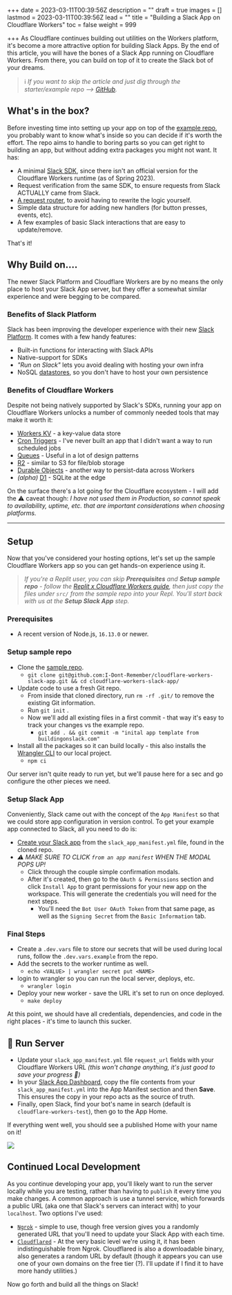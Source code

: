 +++
date = 2023-03-11T00:39:56Z
description = ""
draft = true
images = []
lastmod = 2023-03-11T00:39:56Z
lead = ""
title = "Building a Slack App on Cloudflare Workers"
toc = false
weight = 999

+++
As Cloudflare continues building out utilities on the Workers platform, it's become a more attractive option for building Slack Apps. By the end of this article, you will have the bones of a Slack App running on Cloudflare Workers. From there, you can build on top of it to create the Slack bot of your dreams.

> ℹ️ _If you want to skip the article and just dig through the starter/example repo --> [GitHub](https://github.com/I-Dont-Remember/cloudflare-workers-slack-app)._

## What's in the box?

Before investing time into setting up your app on top of the [example repo](https://github.com/I-Dont-Remember/cloudflare-workers-slack-app), you probably want to know what's inside so you can decide if it's worth the effort. The repo aims to handle to boring parts so you can get right to building an app, but without adding extra packages you might not want. It has:

* A minimal [Slack SDK](https://github.com/sagi/workers-slack), since there isn't an official version for the Cloudflare Workers runtime (as of Spring 2023).
* Request verification from the same SDK, to ensure requests from Slack ACTUALLY came from Slack.
* [A request router](https://github.com/honojs/hono#benchmarks), to avoid having to rewrite the logic yourself.
* Simple data structure for adding new handlers (for button presses, events, etc).
* A few examples of basic Slack interactions that are easy to update/remove.

That's it!

## Why Build on....

The newer Slack Platform and Cloudflare Workers are by no means the only place to host your Slack App server, but they offer a somewhat similar experience and were begging to be compared.

### Benefits of Slack Platform

Slack has been improving the developer experience with their new [Slack Platform](https://api.slack.com/future/quickstart). It comes with a few handy features:

* Built-in functions for interacting with Slack APIs
* Native-support for SDKs
* _"Run on Slack"_ lets you avoid dealing with hosting your own infra
* NoSQL [datastores](https://api.slack.com/future/datastores), so you don't have to host your own persistence

### Benefits of Cloudflare Workers

Despite not being natively supported by Slack's SDKs, running your app on Cloudflare Workers unlocks a number of commonly needed tools that may make it worth it:

* [Workers KV](https://developers.cloudflare.com/workers/wrangler/workers-kv/) - a key-value data store
* [Cron Triggers](https://developers.cloudflare.com/workers/platform/triggers/cron-triggers/) - I've never built an app that I didn't want a way to run scheduled jobs
* [Queues](https://developers.cloudflare.com/queues/) - Useful in a lot of design patterns
* [R2](https://developers.cloudflare.com/r2/) - similar to S3 for file/blob storage
* [Durable Objects](https://developers.cloudflare.com/workers/learning/using-durable-objects) - another way to persist-data across Workers
* _(alpha)_ [D1](https://developers.cloudflare.com/d1) - SQLite at the edge

On the surface there's a lot going for the Cloudflare ecosystem - I will add the ⚠️ caveat though: _I have not used them in Production, so cannot speak to availability, uptime, etc. that are important considerations when choosing platforms._

***

## Setup

Now that you've considered your hosting options, let's set up the sample Cloudflare Workers app so you can get hands-on experience using it.

> _If you're a Replit user, you can skip **Prerequisites**  and **Setup sample repo** - follow the_ [_Replit x Cloudflare Workers guide_](https://blog.replit.com/cloudflare-workers)_, then  just copy the files under `src/` from the sample repo into your Repl. You'll start back with us at the **Setup Slack App** step._

### Prerequisites

* A recent version of Node.js, `16.13.0` or newer.

### Setup sample repo

* Clone the [sample repo](https://github.com/I-Dont-Remember/cloudflare-workers-slack-app).
  * `git clone git@github.com:I-Dont-Remember/cloudflare-workers-slack-app.git && cd cloudflare-workers-slack-app/`
* Update code to use a fresh Git repo.
  * From inside that cloned directory, run `rm -rf .git/` to remove the existing Git information.
  * Run `git init` .
  * Now we'll add all existing files in a first commit - that way it's easy to track your changes vs the example repo.
    * `git add . && git commit -m "inital app template from buildingonslack.com"`
* Install all the packages so it can build locally - this also installs the [Wrangler CLI]() to our local project.
  * `npm ci`

Our server isn't quite ready to run yet, but we'll pause here for a sec and go configure the other pieces we need.

### Setup Slack App

Conveniently, Slack came out with the concept of the `App Manifest` so that we could store app configuration in version control. To get your example app connected to Slack, all you need to do is:

* [Create your Slack app](https://api.slack.com/reference/manifests#creating_apps) from the `slack_app_manifest.yml` file, found in the cloned repo.
* _⚠ MAKE SURE TO CLICK `from an app manifest` WHEN THE MODAL POPS UP!_
  * Click through the couple simple confirmation modals.
  * After it's created, then go to the `OAuth & Permissions` section and click `Install App` to grant permissions for your new app on the workspace. This will generate the credentials you will need for the next steps.
    * You'll need the `Bot User OAuth Token` from that same page, as well as the `Signing Secret` from the `Basic Information` tab.

### Final Steps

* Create a `.dev.vars` file to store our secrets that will be used during local runs, follow the `.dev.vars.example` from the repo.
* Add the secrets to the worker runtime as well.
  * `echo <VALUE> | wrangler secret put <NAME>`
* login to wrangler so you can run the local server, deploys, etc.
  * `wrangler login`
* Deploy your new worker - save the URL it's set to run on once deployed.
  * `make deploy`

At this point, we should have all credentials, dependencies, and code in the right places - it's time to launch this sucker.

## 🚀 Run Server

* Update your `slack_app_manifest.yml` file `request_url` fields with your Cloudflare Workers URL _(this won't change anything, it's just good to save your progress 🙂)_
* In your [Slack App Dashboard](https://api.slack.com/apps/), copy the file contents from your `slack_app_manifest.yml` into the App Manifest section and then **Save**. This ensures the copy in your repo acts as the source of truth.
* Finally, open Slack, find your bot's name in search (default is `cloudflare-workers-test`), then go to the App Home.

If everything went well, you should see a published Home with your name on it!

![](/images/bos-cloudflare-workers-example-app-home.png)

## Continued Local Development

As you continue developing your app, you'll likely want to run the server locally while you are testing, rather than having to `publish` it every time you make changes. A common approach is use a tunnel service, which forwards a public URL (aka one that Slack's servers can interact with) to your `localhost`. Two options I've used:

* [`Ngrok`](https://ngrok.io) - simple to use, though free version gives you a randomly generated URL that you'll need to update your Slack App with each time.
* [`Cloudflared`](https://developers.cloudflare.com/cloudflare-one/connections/connect-apps/install-and-setup/installation/) - At the very basic level we're using it, it has been indistinguishable from Ngrok. Cloudflared is also a downloadable binary, also generates a random URL by default (though it appears you can use one of your own domains on the free tier (?). I'll update if I find it to have more handy utilities.)

Now go forth and build all the things on Slack!